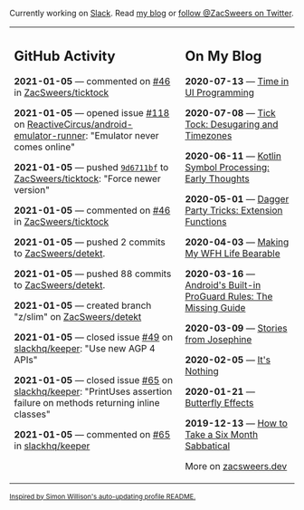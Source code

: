 Currently working on [Slack](https://slack.com/). Read [my blog](https://zacsweers.dev/) or [follow @ZacSweers on Twitter](https://twitter.com/ZacSweers).

<table><tr><td valign="top" width="60%">

## GitHub Activity
<!-- githubActivity starts -->
**2021-01-05** — commented on [#46](https://github.com/ZacSweers/ticktock/pull/46#issuecomment-754475811) in [ZacSweers/ticktock](https://api.github.com/repos/ZacSweers/ticktock)

**2021-01-05** — opened issue [#118](https://api.github.com/repos/ReactiveCircus/android-emulator-runner/issues/118) on [ReactiveCircus/android-emulator-runner](https://api.github.com/repos/ReactiveCircus/android-emulator-runner): "Emulator never comes online"

**2021-01-05** — pushed [`9d6711bf`](https://github.com/ZacSweers/ticktock/commit/9d6711bf0825566ead0f397eeb7b75873d0bffbe) to [ZacSweers/ticktock](https://api.github.com/repos/ZacSweers/ticktock): "Force newer version"

**2021-01-05** — commented on [#46](https://github.com/ZacSweers/ticktock/pull/46#issuecomment-754465509) in [ZacSweers/ticktock](https://api.github.com/repos/ZacSweers/ticktock)

**2021-01-05** — pushed 2 commits to [ZacSweers/detekt](https://api.github.com/repos/ZacSweers/detekt).

**2021-01-05** — pushed 88 commits to [ZacSweers/detekt](https://api.github.com/repos/ZacSweers/detekt).

**2021-01-05** — created branch "z/slim" on [ZacSweers/detekt](https://api.github.com/repos/ZacSweers/detekt)

**2021-01-05** — closed issue [#49](https://api.github.com/repos/slackhq/keeper/issues/49) on [slackhq/keeper](https://api.github.com/repos/slackhq/keeper): "Use new AGP 4 APIs"

**2021-01-05** — closed issue [#65](https://api.github.com/repos/slackhq/keeper/issues/65) on [slackhq/keeper](https://api.github.com/repos/slackhq/keeper): "PrintUses assertion failure on methods returning inline classes"

**2021-01-05** — commented on [#65](https://github.com/slackhq/keeper/issues/65#issuecomment-754455566) in [slackhq/keeper](https://api.github.com/repos/slackhq/keeper)
<!-- githubActivity ends -->
</td><td valign="top" width="40%">

## On My Blog
<!-- blog starts -->
**2020-07-13** — [Time in UI Programming](https://www.zacsweers.dev/time-in-ui/)

**2020-07-08** — [Tick Tock: Desugaring and Timezones](https://www.zacsweers.dev/ticktock-desugaring-timezones/)

**2020-06-11** — [Kotlin Symbol Processing: Early Thoughts](https://www.zacsweers.dev/kotlin-symbol-processor-early-thoughts/)

**2020-05-01** — [Dagger Party Tricks: Extension Functions](https://www.zacsweers.dev/dagger-party-tricks-extension-functions/)

**2020-04-03** — [Making My WFH Life Bearable](https://www.zacsweers.dev/making-wfh-life-bearable/)

**2020-03-16** — [Android's Built-in ProGuard Rules: The Missing Guide](https://www.zacsweers.dev/android-proguard-rules/)

**2020-03-09** — [Stories from Josephine](https://www.zacsweers.dev/stories-from-josephine/)

**2020-02-05** — [It's Nothing](https://www.zacsweers.dev/its-nothing/)

**2020-01-21** — [Butterfly Effects](https://www.zacsweers.dev/butterfly-effects/)

**2019-12-13** — [How to Take a Six Month Sabbatical](https://www.zacsweers.dev/how-to-take-a-six-month-sabbatical/)
<!-- blog ends -->
More on [zacsweers.dev](https://zacsweers.dev/)
</td></tr></table>

<sub><a href="https://simonwillison.net/2020/Jul/10/self-updating-profile-readme/">Inspired by Simon Willison's auto-updating profile README.</a></sub>